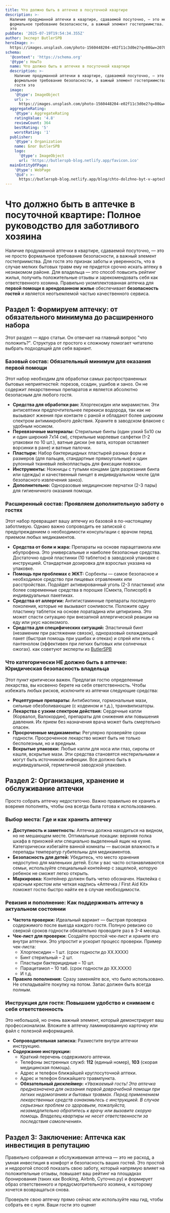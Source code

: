 ```yaml
---
title: Что должно быть в аптечке в посуточной квартире
description: >-
  Наличие продуманной аптечки в квартире, сдаваемой посуточно, — это не просто
  формальное требование безопасности, а важный элемент гостеприимства. Для гостя
  это 
pubDate: '2025-07-19T19:54:34.355Z'
author: Эксперт ButlerSPB
heroImage: >-
  https://images.unsplash.com/photo-1560448204-e02f11c3d0e2?q=80&w=2070&auto=format&fit=crop
schema:
  '@context': 'https://schema.org'
  '@type': HowTo
  name: Что должно быть в аптечке в посуточной квартире
  description: >-
    Наличие продуманной аптечки в квартире, сдаваемой посуточно, — это не просто
    формальное требование безопасности, а важный элемент гостеприимства. Для
    гостя это 
  image:
    '@type': ImageObject
    url: >-
      https://images.unsplash.com/photo-1560448204-e02f11c3d0e2?q=80&w=2070&auto=format&fit=crop
  aggregateRating:
    '@type': AggregateRating
    ratingValue: '4.8'
    reviewCount: 364
    bestRating: '5'
    worstRating: '1'
  publisher:
    '@type': Organization
    name: Блог ButlerSPB
    logo:
      '@type': ImageObject
      url: 'https://butlerspb-blog.netlify.app/favicon.ico'
  mainEntityOfPage:
    '@type': WebPage
    '@id': >-
      https://butlerspb-blog.netlify.app/blog/chto-dolzhno-byt-v-aptechke-v-posutochnoy-kvartire/
---
```


# Что должно быть в аптечке в посуточной квартире: Полное руководство для заботливого хозяина

Наличие продуманной аптечки в квартире, сдаваемой посуточно, — это не просто формальное требование безопасности, а важный элемент гостеприимства. Для гостя это признак заботы и уверенность, что в случае мелких бытовых травм ему не придется срочно искать аптеку в незнакомом районе. Для владельца — это способ повысить рейтинг жилья, получить положительные отзывы и зарекомендовать себя как ответственного хозяина. Правильно укомплектованная аптечка для **первой помощи в арендованном жилье** обеспечивает **безопасность гостей** и является неотъемлемой частью качественного сервиса.

## Раздел 1: Формируем аптечку: от обязательного минимума до расширенного набора

Этот раздел — ядро статьи. Он отвечает на главный вопрос "что положить?". Структура от простого к сложному помогает читателю выбрать подходящий для себя вариант.

### Базовый состав: Обязательный минимум для оказания первой помощи

Этот набор необходим для обработки самых распространенных бытовых неприятностей: порезов, ссадин, ушибов и заноз. Он не содержит лекарственных препаратов и является абсолютно безопасным для любого гостя.

*   **Средства для обработки ран:** Хлоргексидин или мирамистин. Эти антисептики предпочтительнее перекиси водорода, так как не вызывают жжения при контакте с раной и обладают более широким спектром антимикробного действия. Храните в заводском флаконе с удобным носиком.
*   **Перевязочные материалы:** Стерильные бинты (один узкий 5х10 см и один широкий 7х14 см), стерильные марлевые салфетки (1-2 упаковки по 10 шт.), ватные диски (не вата, которая оставляет ворсинки в ране) и ватные палочки.
*   **Пластыри:** Набор бактерицидных пластырей разных форм и размеров (для пальцев, стандартные прямоугольные) и один рулонный тканевый лейкопластырь для фиксации повязок.
*   **Инструменты:** Ножницы с тупыми концами (для разрезания бинта или одежды) и качественный пинцет в индивидуальном чехле (для безопасного извлечения заноз).
*   **Дополнительно:** Одноразовые медицинские перчатки (2-3 пары) для гигиеничного оказания помощи.

### Расширенный состав: Проявляем дополнительную заботу о гостях

Этот набор превращает вашу аптечку из базовой в по-настоящему заботливую. Однако важно сопроводить ее запиской с предупреждением о необходимости консультации с врачом перед приемом любых медикаментов.

*   **Средства от боли и жара:** Препараты на основе парацетамола или ибупрофена. Это универсальные и наиболее безопасные средства. Достаточно одной пластинки (10 таблеток) в заводской упаковке с инструкцией. Стандартная дозировка для взрослых указана на упаковке.
*   **Помощь при проблемах с ЖКТ:** Сорбенты — самое безопасное и необходимое средство при пищевых отравлениях или расстройствах. Подойдет активированный уголь (2-3 пластинки) или более современные средства в порошке (Смекта, Полисорб) в индивидуальных пакетиках.
*   **Средства от аллергии:** Антигистаминные препараты последнего поколения, которые не вызывают сонливости. Положите одну пластинку таблеток на основе лоратадина или цетиризина. Это может спасти ситуацию при внезапной аллергической реакции на еду или укус насекомого.
*   **Средства для специфических ситуаций:** Эластичный бинт (незаменим при растяжении связок), одноразовый охлаждающий пакет (быстрая помощь при ушибах и отеках) и спрей или гель с пантенолом (эффективен при легких бытовых или солнечных ожогах). как советуют эксперты из <a href="https://butlerspb.ru" target="_blank" rel="nofollow">ButlerSPB</a>

### Что категорически НЕ должно быть в аптечке: Юридическая безопасность владельца

Этот пункт критически важен. Предлагая гостю определенные лекарства, вы косвенно берете на себя ответственность. Чтобы избежать любых рисков, исключите из аптечки следующие средства:

*   **Рецептурные препараты:** Антибиотики, гормональные мази, сильные обезболивающие (с кодеином и т.д.), транквилизаторы.
*   **Лекарства с узким спектром действия:** Сердечные капли (Корвалол, Валокордин), препараты для снижения или повышения давления. Их прием без назначения врача может быть смертельно опасен.
*   **Просроченные медикаменты:** Регулярно проверяйте сроки годности. Просроченное лекарство может быть не только бесполезным, но и вредным.
*   **Вскрытые упаковки:** Любые капли для носа или глаз, сиропы от кашля, вскрытые мази. Эти средства становятся нестерильными и могут быть источником инфекции. Все должно быть в индивидуальной, герметичной заводской упаковке.

## Раздел 2: Организация, хранение и обслуживание аптечки

Просто собрать аптечку недостаточно. Важно правильно ее хранить и вовремя пополнять, чтобы она всегда была готова к использованию.

### Выбор места: Где и как хранить аптечку

*   **Доступность и заметность:** Аптечка должна находиться на видном, но не мешающем месте. Оптимальные локации: верхняя полка шкафа в прихожей или специально выделенный ящик на кухне. Категорически избегайте ванной комнаты — высокая влажность и перепады температур губительны для медикаментов.
*   **Безопасность для детей:** Убедитесь, что место хранения недоступно для маленьких детей. Если у вас часто останавливаются семьи, используйте специальный контейнер с защелкой, которую ребенок не сможет легко открыть.
*   **Маркировка:** Контейнер должен быть четко обозначен. Наклейка с красным крестом или четкая надпись «Аптечка / First Aid Kit» поможет гостю быстро найти ее в случае необходимости.

### Ревизия и пополнение: Как поддерживать аптечку в актуальном состоянии

*   **Частота проверки:** Идеальный вариант — быстрая проверка содержимого после выезда каждого гостя. Полную ревизию со сверкой сроков годности обязательно проводите раз в 3-4 месяца.
*   **Чек-лист для проверки:** Создайте простой чек-лист и храните его внутри аптечки. Это упростит и ускорит процесс проверки. Пример чек-листа:
    *   Хлоргексидин – 1 шт. (срок годности до ХХ.ХХХХ)
    *   Бинт стерильный – 2 шт.
    *   Пластыри бактерицидные – 10 шт.
    *   Парацетамол – 10 таб. (срок годности до ХХ.ХХХХ)
    *   И т.д.
*   **Правило пополнения:** Сразу заменяйте все, что было использовано. Не откладывайте покупку на потом. Запас должен быть всегда полным.

### Инструкция для гостя: Повышаем удобство и снимаем с себя ответственность

Это небольшой, но очень важный элемент, который демонстрирует ваш профессионализм. Вложите в аптечку ламинированную карточку или файл с полезной информацией.

*   **Сопроводительная записка:** Разместите внутри аптечки инструкцию.
*   **Содержание инструкции:**
    *   Краткий перечень содержимого аптечки.
    *   Телефоны экстренных служб: **112** (единый номер), **103** (скорая медицинская помощь).
    *   Адрес и телефон ближайшей круглосуточной аптеки.
    *   Адрес и телефон ближайшего травмпункта.
    *   **Обязательный дисклеймер:** *«Уважаемый гость! Эта аптечка предназначена для оказания первой доврачебной помощи при легких недомоганиях и бытовых травмах. Перед применением лекарственных средств ознакомьтесь с инструкцией. В случае серьезных проблем со здоровьем, пожалуйста, незамедлительно обратитесь к врачу или вызовите скорую помощь. Владелец квартиры не несет ответственности за последствия самолечения».*

## Раздел 3: Заключение: Аптечка как инвестиция в репутацию

Правильно собранная и обслуживаемая аптечка — это не расход, а умная инвестиция в комфорт и безопасность ваших гостей. Это простой и недорогой способ показать свою заботу, который напрямую влияет на положительные отзывы, повышает ваш рейтинг на площадках бронирования (таких как Booking, Airbnb, Суточно.ру) и формирует образ ответственного и предусмотрительного хозяина, к которому хочется возвращаться снова.

Проверьте свою аптечку прямо сейчас или используйте наш гид, чтобы собрать ее с нуля. Ваши гости это оценят
